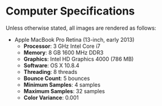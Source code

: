 Computer Specifications
=======================

Unless otherwise stated, all images are rendered as follows:

  - Apple MacBook Pro Retina (13-inch, early 2013)
    - **Processor**: 3 GHz Intel Core i7
    - **Memory**: 8 GB 1600 MHz DDR3
    - **Graphics**: Intel HD Graphics 4000 (786 MB)
    - **Software**: OS X 10.8.4
    - **Threading**: 8 threads
    - **Bounce Count**: 5 bounces
    - **Minimum Samples**: 4 samples
    - **Maximum Samples**: 32 samples
    - **Color Variance**: 0.001
